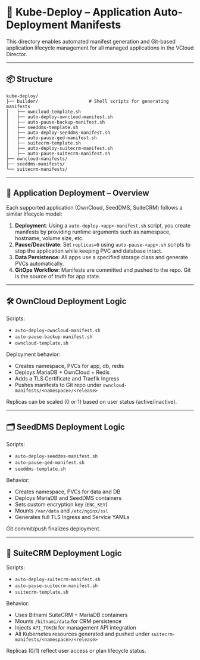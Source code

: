 # 🧩 Kube-Deploy – Application Auto-Deployment Manifests

This directory enables automated manifest generation and Git-based application lifecycle management for all managed applications in the VCloud Director.

---

## 📦 Structure

```
kube-deploy/
├── builder/                   # Shell scripts for generating manifests
│   ├── owncloud-template.sh
│   ├── auto-deploy-owncloud-manifest.sh
│   ├── auto-pause-backup-manifest.sh
│   ├── seeddms-template.sh
│   ├── auto-deploy-seeddms-manifest.sh
│   ├── auto-pause-ged-manifest.sh
│   ├── suitecrm-template.sh
│   ├── auto-deploy-suitecrm-manifest.sh
│   ├── auto-pause-suitecrm-manifest.sh
├── owncloud-manifests/
├── seeddms-manifests/
└── suitecrm-manifests/
```

---

## 🚀 Application Deployment – Overview

Each supported application (OwnCloud, SeedDMS, SuiteCRM) follows a similar lifecycle model:

1. **Deployment**: Using a `auto-deploy-<app>-manifest.sh` script, you create manifests by providing runtime arguments such as namespace, hostname, volume size, etc.
2. **Pause/Deactivate**: Set `replicas=0` using `auto-pause-<app>.sh` scripts to stop the application while keeping PVC and database intact.
3. **Data Persistence**: All apps use a specified storage class and generate PVCs automatically.
4. **GitOps Workflow**: Manifests are committed and pushed to the repo. Git is the source of truth for app state.

---

## 🛠️ OwnCloud Deployment Logic

Scripts:
- `auto-deploy-owncloud-manifest.sh`
- `auto-pause-backup-manifest.sh`
- `owncloud-template.sh`

Deployment behavior:
- Creates namespace, PVCs for app, db, redis
- Deploys MariaDB + OwnCloud + Redis
- Adds a TLS Certificate and Traefik Ingress
- Pushes manifests to Git repo under `owncloud-manifests/<namespace>/<release>`

Replicas can be scaled (0 or 1) based on user status (active/inactive).

---

## 🗂️ SeedDMS Deployment Logic

Scripts:
- `auto-deploy-seeddms-manifest.sh`
- `auto-pause-ged-manifest.sh`
- `seeddms-template.sh`

Behavior:
- Creates namespace, PVCs for data and DB
- Deploys MariaDB and SeedDMS containers
- Sets custom encryption key (`ENC_KEY`)
- Mounts `/var/data` and `/etc/nginx/ssl`
- Generates full TLS Ingress and Service YAMLs

Git commit/push finalizes deployment.

---

## 💼 SuiteCRM Deployment Logic

Scripts:
- `auto-deploy-suitecrm-manifest.sh`
- `auto-pause-suitecrm-manifest.sh`
- `suitecrm-template.sh`

Behavior:
- Uses Bitnami SuiteCRM + MariaDB containers
- Mounts `/bitnami/data` for CRM persistence
- Injects `API_TOKEN` for management API integration
- All Kubernetes resources generated and pushed under `suitecrm-manifests/<namespace>/<release>`

Replicas (0/1) reflect user access or plan lifecycle status.
